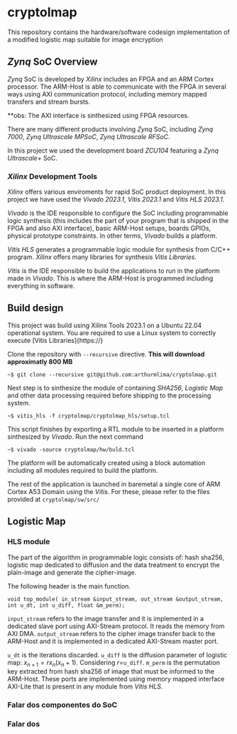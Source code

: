 # cryptolmap
This repository contains the hardware/software codesign implementation of a modified logistic map suitable for image encryption


## _Zynq_ SoC Overview 

_Zynq_ SoC is developed by _Xilinx_ includes an FPGA and an ARM Cortex processor. The ARM-Host is able to communicate with the FPGA in several ways using AXI communication protocol, including memory mapped transfers and stream bursts.

**obs: The AXI interface is sinthesized using FPGA resources.

There are many different products involving _Zynq_ SoC, including _Zynq 7000_, _Zynq Ultrascale MPSoC_,  _Zynq Ultrascale RFSoC_.  

In this project we used the development board _ZCU104_ featuring a _Zynq Ultrascale+_ SoC.


### _Xilinx_ Development Tools
_Xilinx_ offers various enviroments for rapid SoC product deployment. In this project we have used  the _Vivado 2023.1_, _Vitis 2023.1_ and _Vitis HLS 2023.1_. 

_Vivado_ is the IDE responsible to configure the SoC including programmable logic synthesis (this includes the part of your program that is shipped in the FPGA and also AXI interface), basic ARM-Host setups, boards GPIOs, physical prototype constraints. In other terms, _Vivado_ builds a platform.

_Vitis HLS_ generates a programmable logic module for synthesis from C/C++ program. _Xilinx_ offers many libraries for synthesis _Vitis Libraries_. 

_Vitis_ is the IDE responsible to build the applications to run in the platform made in _Vivado_. This is where the ARM-Host is programmed including everything in software.



## Build design

This project was build using Xilinx Tools 2023.1 on a Ubuntu 22.04 operational system. You are required to use a Linux system to correctly execute [Vitis Libraries]{https://} 

Clone the repository with `--recursive` directive. **This will download approximatly 800 MB**

    ~$ git clone --recursive git@github.com:arthurmlima/cryptolmap.git

Next step is to sinthesize the module of containing _SHA256_, _Logistic Map_ and other data processing required before shipping to the processing system. 

    ~$ vitis_hls -f cryptolmap/cryptolmap_hls/setup.tcl

This script finishes by exporting a RTL module to be inserted in a platform sinthesized by _Vivado_. Run the next command

    ~$ vivado -source cryptolmap/hw/buld.tcl

The platform will be automatically created using a block automation including all modules required to build the platform.

The rest of the application is launched in baremetal a single core of ARM Cortex A53 Domain using the _Vitis_. For these, please refer to the files provided at `cryptolmap/sw/src/`


## Logistic Map


### HLS module 


The part of the algorithm in programmable logic consists of: hash sha256, logistic map dedicated to diffusion and the data treatment to encrypt the plain-image and generate the cipher-image.

The following header is the main function.

`void top_module(
   in_stream &input_stream,
   out_stream &output_stream,
   int u_dt,
   int u_diff,
   float &m_perm);`

`input_stream` refers to the image transfer and it is implemented in a dedicated slave port using AXI-Stream protocol. It reads the memory from AXI DMA. `output_stream` refers to the cipher image transfer back to the ARM-Host and it is implemented in a dedicated AXI-Stream master port.

`u_dt` is the iterations discarded. `u_diff` is the diffusion parameter of logistic map: $x_{n+1}=rx_{n}(x_{n} + 1)$. Considering $r=$`u_diff`. `m_perm` is the permutation key extracted from hash sha256 of image that must be informed to the ARM-Host. These ports are implemented using memory mapped interface AXI-Lite that is present in any module from _Vitis HLS_.















### Falar dos componentes do SoC 
### Falar dos 
